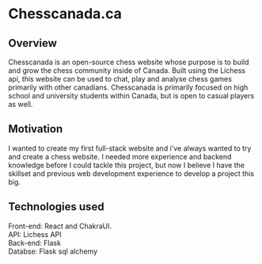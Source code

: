 # Chesscanada.ca
<h2> Overview </h2>
<p> Chesscanada is an open-source chess website whose purpose is to build and grow the chess community inside of Canada. Built using the Lichess api, this website can be used to chat, play and analyse chess games primarily with other canadians. Chesscanada is primarily focused on high school and university students within Canada, but is open to casual players as well. </p>

<h2> Motivation </h2>
<p> I wanted to create my first full-stack website and i've always wanted to try and create a chess website. I needed more experience and backend knowledge before I could tackle this project, but now I believe I have the skillset and previous web development experience to develop a project this big.</p>

<h2> Technologies used </h2>
<p> 
Front-end: React and ChakraUI.
  <br/>
API: Lichess API
  <br/>
Back-end: Flask
  <br/>
Databse: Flask sql alchemy
  <br/>
</p>
